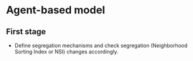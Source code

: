 
# Agent-based model

## First stage

- Define segregation mechanisms and check segregation (Neighborhood Sorting Index or NSI) changes accordingly. 

